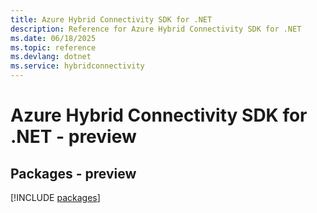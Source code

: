 ```yaml
---
title: Azure Hybrid Connectivity SDK for .NET
description: Reference for Azure Hybrid Connectivity SDK for .NET
ms.date: 06/18/2025
ms.topic: reference
ms.devlang: dotnet
ms.service: hybridconnectivity
---
```

# Azure Hybrid Connectivity SDK for .NET - preview
## Packages - preview
[!INCLUDE [packages](hybrid-connectivity-index.md)]